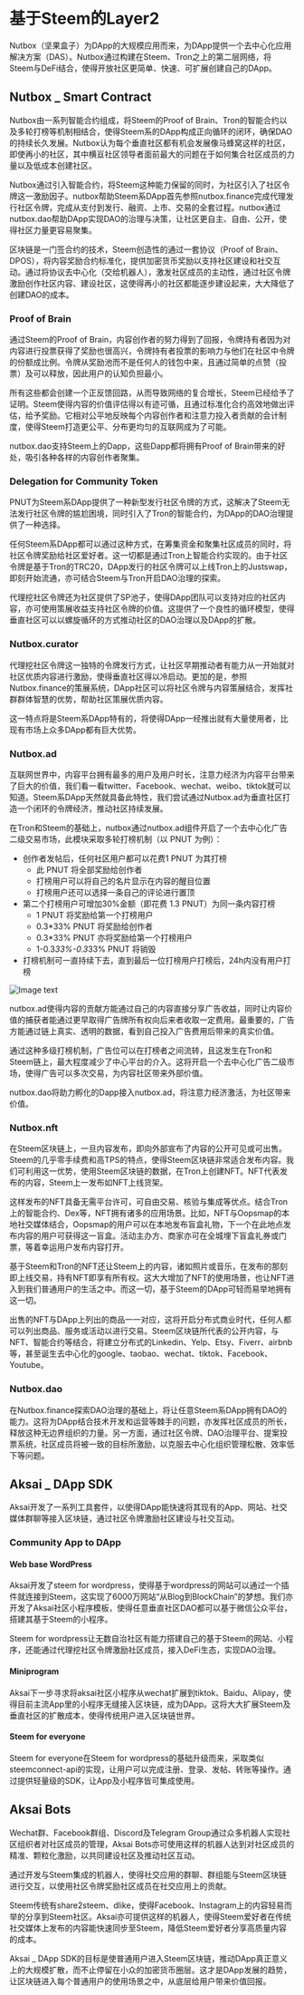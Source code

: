 # 基于Steem的Layer2

Nutbox（坚果盒子）为DApp的大规模应用而来，为DApp提供一个去中心化应用解决方案（DAS）。Nutbox通过构建在Steem、Tron之上的第二层网络，将Steem与DeFi结合，使得开放社区更简单、快速、可扩展创建自己的DApp。

## Nutbox _ Smart Contract

Nutbox由一系列智能合约组成，将Steem的Proof of Brain、Tron的智能合约以及多轮打榜等机制相结合，使得Steem系的DApp构成正向循环的闭环，确保DAO的持续长久发展。Nutbox认为每个垂直社区都有机会发展像马蜂窝这样的社区，即使再小的社区，其中横亘社区领导者面前最大的问题在于如何集合社区成员的力量以及低成本创建社区。

Nutbox通过引入智能合约，将Steem这种能力保留的同时，为社区引入了社区令牌这一激励因子。nutbox帮助Steem系DApp首先参照nutbox.finance完成代理发行社区令牌，完成从支付到发行、融资、上市、交易的全套过程。nutbox通过nutbox.dao帮助DApp实现DAO的治理与决策，让社区更自主、自由、公开，使得社区力量更容易聚集。

区块链是一门签合约的技术，Steem创造性的通过一套协议（Proof of Brain、DPOS），将内容奖励合约标准化，提供加密货币奖励以支持社区建设和社交互动。通过将协议去中心化（交给机器人），激发社区成员的主动性，通过社区令牌激励创作社区内容、建设社区，这使得再小的社区都能逐步建设起来，大大降低了创建DAO的成本。

### Proof of Brain

通过Steem的Proof of Brain，内容创作者的努力得到了回报，令牌持有者因为对内容进行投票获得了奖励也很高兴，令牌持有者投票的影响力与他们在社区中令牌的份额成比例。令牌从奖励池而不是任何人的钱包中来，且通过简单的点赞（投票）及可以释放，因此用户的认知负担最小。

所有这些都会创建一个正反馈回路，从而导致网络的复合增长，Steem已经给予了证明。Steem使得内容的价值评估得以有迹可循，且通过标准化合约高效地做出评估，给予奖励。它相对公平地反映每个内容创作者和注意力投入者贡献的会计制度，使得Steem打造更公平、分布更均匀的互联网成为了可能。

nutbox.dao支持Steem上的Dapp，这些Dapp都将拥有Proof of Brain带来的好处，吸引各种各样的内容创作者聚集。

### Delegation for Community Token

PNUT为Steem系DApp提供了一种新型发行社区令牌的方式，这解决了Steem无法发行社区令牌的尴尬困境，同时引入了Tron的智能合约，为DApp的DAO治理提供了一种选择。

任何Steem系DApp都可以通过这种方式，在筹集资金和聚集社区成员的同时，将社区令牌奖励给社区爱好者。这一切都是通过Tron上智能合约实现的。由于社区令牌是基于Tron的TRC20，DApp发行的社区令牌可以上线Tron上的Justswap，即刻开始流通，亦可结合Steem与Tron开启DAO治理的探索。

代理挖社区令牌还为社区提供了SP池子，使得DApp团队可以支持对应的社区内容，亦可使用策展收益支持社区令牌的价值。这提供了一个良性的循环模型，使得垂直社区可以以螺旋循环的方式推动社区的DAO治理以及DApp的扩散。

### Nutbox.curator

代理挖社区令牌这一独特的令牌发行方式，让社区早期推动者有能力从一开始就对社区优质内容进行激励，使得垂直社区得以冷启动。更加的是，参照Nutbox.finance的策展系统，DApp社区可以将社区令牌与内容策展结合，发挥社群群体智慧的优势，帮助社区策展优质内容。

这一特点将是Steem系DApp特有的，将使得DApp一经推出就有大量使用者，比现有市场上众多DApp都有巨大优势。

### Nutbox.ad

互联网世界中，内容平台拥有最多的用户及用户时长，注意力经济为内容平台带来了巨大的价值，我们看一看twitter、Facebook、wechat、weibo、tiktok就可以知道。Steem系DApp天然就具备此特性，我们尝试通过Nutbox.ad为垂直社区打造一个闭环的令牌经济，推动社区持续发展。

在Tron和Steem的基础上，nutbox通过nutbox.ad组件开启了一个去中心化广告二级交易市场，此模块采取多轮打榜机制（以 PNUT 为例）：

* 创作者发帖后，任何社区用户都可以花费1 PNUT 为其打榜
    * 此 PNUT 将全部奖励给创作者
    * 打榜用户可以将自己的名片显示在内容的醒目位置
    * 打榜用户还可以选择一条自己的评论进行置顶
* 第二个打榜用户可增加30%金额（即花费 1.3 PNUT）为同一条内容打榜
    * 1 PNUT 将奖励给第一个打榜用户
    * 0.3*33% PNUT 将奖励给创作者
    * 0.3*33% PNUT 亦将奖励给第一个打榜用户
    * 1-0.3*33%-0.3*33% PNUT 将销毁
* 打榜机制可一直持续下去，直到最后一位打榜用户打榜后，24h内没有用户打榜

![Image text](http://wherein.mobi/wp-content/uploads/2020/10/Nutboxs.Ad_.png)

nutbox.ad使得内容的贡献方能通过自己的内容直接分享广告收益，同时让内容价值的捕获者能通过更早取得广告牌所有权向后来者收取一定费用。最重要的，广告方能通过链上真实、透明的数据，看到自己投入广告费用后带来的真实价值。

通过这种多级打榜机制，广告位可以在打榜者之间流转，且这发生在Tron和Steem链上，最大程度减少了中心平台的介入。这将开启一个去中心化广告二级市场，使得广告可以多次交易，为内容社区带来外部价值。

nutbox.dao将助力孵化的Dapp接入nutbox.ad，将注意力经济激活，为社区带来价值。

### Nutbox.nft

在Steem区块链上，一旦内容发布，即向外部宣布了内容的公开可见或可出售。Steem的几乎零手续费和高TPS的特点，使得Steem区块链非常适合发布内容。我们可利用这一优势，使用Steem区块链的数据，在Tron上创建NFT。NFT代表发布的内容，Steem上一发布如NFT上线货架。

这样发布的NFT具备无需平台许可，可自由交易、核验与集成等优点。结合Tron上的智能合约、Dex等，NFT拥有诸多的应用场景。比如，NFT与Oopsmap的本地社交媒体结合，Oopsmap的用户可以在本地发布盲盒礼物，下一个在此地点发布内容的用户可获得这一盲盒。活动主办方、商家亦可在全城埋下盲盒礼券或门票，等着幸运用户发布内容打开。

基于Steem和Tron的NFT还让Steem上的内容，诸如照片或音乐，在发布的那刻即上线交易，持有NFT即享有所有权。这大大增加了NFT的使用场景，也让NFT进入到我们普通用户的生活之中。而这一切，基于Steem的DApp可轻而易举地拥有这一切。

出售的NFT与DApp上列出的商品一一对应，这将开启分布式商业时代，任何人都可以列出商品、服务或活动以进行交易。Steem区块链所代表的公开内容，与NFT、智能合约等结合，将建立分布式的Linkedin、Yelp、Etsy、Fiverr、airbnb等，甚至诞生去中心化的google、taobao、wechat、tiktok、Facebook、Youtube。

### Nutbox.dao

在Nutbox.finance探索DAO治理的基础上，将让任意Steem系DApp拥有DAO的能力。这将为DApp结合技术开发和运营等棘手的问题，亦发挥社区成员的所长，释放这种无边界组织的力量。另一方面，通过社区令牌、DAO治理平台、提案投票系统，社区成员将被一致的目标所激励，以克服去中心化组织管理松散、效率低下等问题。

## Aksai _ DApp SDK

Aksai开发了一系列工具套件，以使得DApp能快速将其现有的App、网站、社交媒体群聊等接入区块链，通过社区令牌激励社区建设与社交互动。

### Community App to DApp

#### Web base WordPress 

Aksai开发了steem for wordpress，使得基于wordpress的网站可以通过一个插件就连接到Steem，这实现了6000万网站“从Blog到BlockChain”的梦想。我们亦开发了Aksai社区小程序模板，使得任意垂直社区DAO都可以基于微信公众平台，搭建其基于Steem的小程序。

Steem for wordpress让无数自治社区有能力搭建自己的基于Steem的网站、小程序，还能通过代理挖社区令牌激励社区成员，接入DeFi生态，实现DAO治理。

#### Miniprogram

Aksai下一步寻求将aksai社区小程序从wechat扩展到tiktok、Baidu、Alipay，使得目前主流App里的小程序无缝接入区块链，成为DApp。这将大大扩展Steem及垂直社区的扩散成本，使得传统用户进入区块链世界。

#### Steem for everyone

Steem for everyone在Steem for wordpress的基础升级而来，采取类似steemconnect-api的实现，让用户可以完成注册、登录、发帖、转账等操作。通过提供轻量级的SDK，让App及小程序皆可集成使用。

## Aksai Bots

Wechat群、Facebook群组、Discord及Telegram Group通过众多机器人实现社区组织者对社区成员的管理，Aksai Bots亦可使用这样的机器人达到对社区成员的精准、颗粒化激励，以共同建设社区及推动社区互动。

通过开发与Steem集成的机器人，使得社交应用的群聊、群组能与Steem区块链进行交互，以使用社区令牌奖励社区成员在社交应用上的贡献。

Steem传统有share2steem、dlike，使得Facebook、Instagram上的内容轻易而举的分享到Steem社区。Aksai亦可提供这样的机器人，使得Steem爱好者在传统社交媒体上发布的内容能快速同步至Steem，降低Steem爱好者分享高质量内容的成本。

Aksai _ DApp SDK的目标是使普通用户进入Steem区块链，推动DApp真正意义上的大规模扩散，而不止停留在小众的加密货币圈层。这才是DApp发展的趋势，让区块链进入每个普通用户的使用场景之中，从底层给用户带来价值回报。
